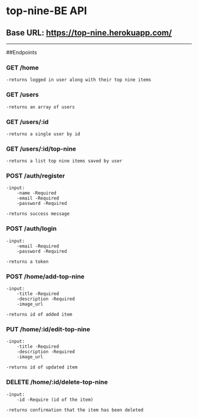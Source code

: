 # top-nine-BE API

## Base URL: https://top-nine.herokuapp.com/

---

##Endpoints

### GET /home

    -returns logged in user along with their top nine items

### GET /users

    -returns an array of users

### GET /users/:id

    -returns a single user by id

### GET /users/:id/top-nine

    -returns a list top nine items saved by user

### POST /auth/register

    -input:
        -name -Required
        -email -Required
        -password -Required

    -returns success message

### POST /auth/login

    -input:
        -email -Required
        -password -Required

    -returns a token

### POST /home/add-top-nine

    -input:
        -title -Required
        -description -Required
        -image_url

    -returns id of added item

### PUT /home/:id/edit-top-nine

    -input:
        -title -Required
        -description -Required
        -image_url

    -returns id of updated item

### DELETE /home/:id/delete-top-nine

    -input:
        -id -Require (id of the item)

    -returns confirmation that the item has been deleted
